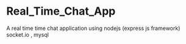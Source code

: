 # Real_Time_Chat_App
A real time time chat application using nodejs (express js framework) socket.io , mysql  
